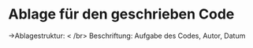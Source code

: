 # Ablage für den geschrieben Code<br />
->Ablagestruktur: < /br>
Beschriftung: Aufgabe des Codes, Autor, Datum
